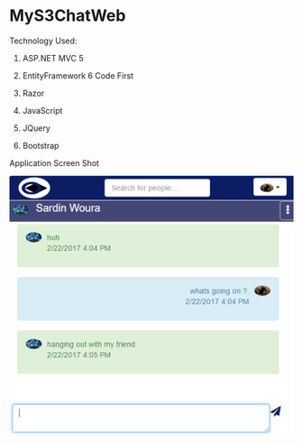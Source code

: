 # MyS3ChatWeb

Technology Used:

1) ASP.NET MVC 5

2) EntityFramework 6 Code First

3) Razor

4) JavaScript

5) JQuery

6) Bootstrap

Application Screen Shot



![MyS3Chat](https://github.com/Mudasir8/MyS3ChatWeb/blob/master/MyS3Chat/Content/Images/MyS3ChatScreenShot.png)
